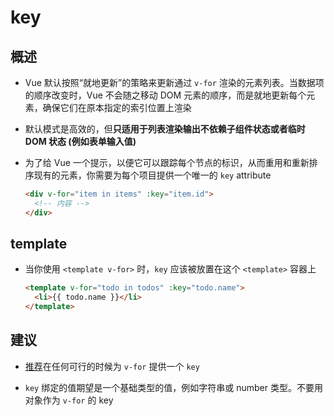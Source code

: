 # key

## 概述

- Vue 默认按照“就地更新”的策略来更新通过 `v-for` 渲染的元素列表。当数据项的顺序改变时，Vue 不会随之移动 DOM 元素的顺序，而是就地更新每个元素，确保它们在原本指定的索引位置上渲染

- 默认模式是高效的，但**只适用于列表渲染输出不依赖子组件状态或者临时 DOM 状态 (例如表单输入值)**

- 为了给 Vue 一个提示，以便它可以跟踪每个节点的标识，从而重用和重新排序现有的元素，你需要为每个项目提供一个唯一的 `key` attribute

    ```html
    <div v-for="item in items" :key="item.id">
      <!-- 内容 -->
    </div>
    ```

## template

- 当你使用 `<template v-for>` 时，`key` 应该被放置在这个 `<template>` 容器上

    ```html
    <template v-for="todo in todos" :key="todo.name">
      <li>{{ todo.name }}</li>
    </template>
    ```

## 建议

- [推荐](https://staging-cn.vuejs.org/style-guide/#keyed-v-for-essential "推荐")在任何可行的时候为 `v-for` 提供一个 `key`

- `key` 绑定的值期望是一个基础类型的值，例如字符串或 number 类型。不要用对象作为 `v-for` 的 key
